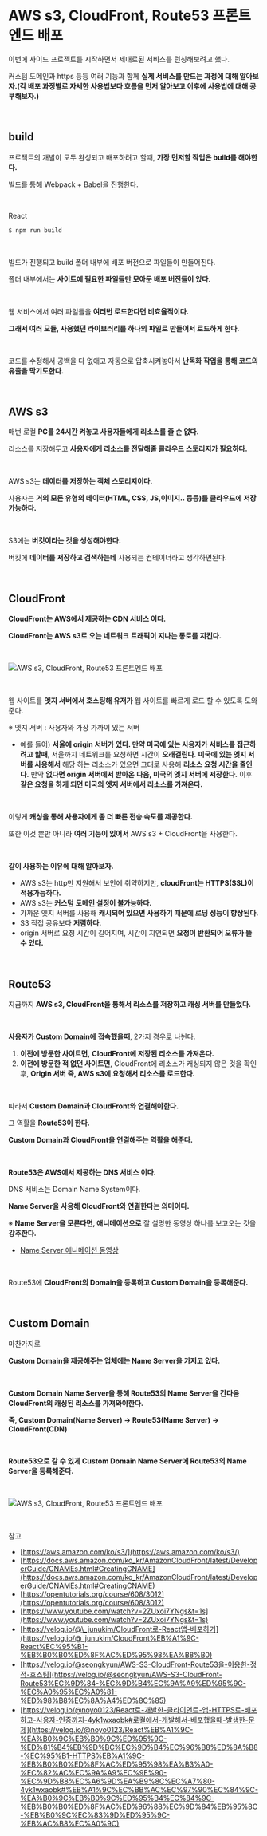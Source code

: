# AWS s3, CloudFront, Route53 프론트엔드 배포

이번에 사이드 프로젝트를 시작하면서 제대로된 서비스를 런칭해보려고 했다.

커스텀 도메인과 https 등등 여러 기능과 함께 **실제 서비스를 만드는 과정에 대해 알아보자.(각 배포 과정별로 자세한 사용법보다 흐름을 먼저 알아보고 이후에 사용법에 대해 공부해보자.)**

<br>

## build

프로젝트의 개발이 모두 완성되고 배포하려고 할때, **가장 먼저할 작업은 build를 해야한다.**

빌드를 통해 Webpack + Babel을 진행한다.

<br>

React

```bash
$ npm run build
```

<br>

빌드가 진행되고 build 폴더 내부에 배포 버전으로 파일들이 만들어진다.

폴더 내부에서는 **사이트에 필요한 파일들만 모아둔 배포 버전들이 있다**.

<br>

웹 서비스에서 여러 파일들을 **여러번 로드한다면 비효율적이다.**

**그래서 여러 모듈, 사용했던 라이브러리를 하나의 파일로 만들어서 로드하게 한다.**

<br>

코드를 수정해서 공백을 다 없애고 자동으로 압축시켜놓아서 **난독화 작업을 통해 코드의 유출을 막기도한다.**

<br>

## AWS s3

매번 로컬 **PC를 24시간 켜놓고 사용자들에게 리소스를 줄 순 없다.**

리소스를 저장해두고 **사용자에게 리소스를 전달해줄 클라우드 스토리지가 필요하다.**

<br>

AWS s3는 **데이터를 저장하는 객체 스토리지이다.**

사용자는 **거의 모든 유형의 데이터(HTML, CSS, JS,이미지.. 등등)를 클라우드에 저장가능하다.**

<br>

S3에는 **버킷이라는 것을 생성해야한다.**

버킷에 **데이터를 저장하고 검색하는데** 사용되는 컨테이너라고 생각하면된다.

<br>

## CloudFront

**CloudFront는 AWS에서 제공하는 CDN 서비스 이다.**

**CloudFront는 AWS s3로 오는 네트워크 트래픽이 지나는 통로를 지킨다.**

<br>

![AWS s3, CloudFront, Route53 프론트엔드 배포](../Images/AWS%20s3,%20CloudFront,%20Route53%20프론트엔드%20배포/AWS%20s3,%20CloudFront,%20Route53%20프론트엔드%20배포-1.png)

<br>

웹 사이트를 **엣지 서버에서 호스팅해 유저가** 웹 사이트를 빠르게 로드 할 수 있도록 도와준다.

※ 엣지 서버 : 사용자와 가장 가까이 있는 서버

- 예를 들어) **서울에 origin 서버가 있다. 만약 미국에 있는 사용자가 서비스를 접근하려고 할때**, 서울까지 네트워크를 요청하면 시간이 **오래걸린다**. **미국에 있는 엣지 서버를 사용해서** 해당 하는 리소스가 있으면 그대로 사용해 **리소스 요청 시간을 줄인다.** 만약 **없다면 origin 서버에서 받아온** **다음, 미국의 엣지 서버에 저장한다.** 이후 **같은 요청을 하게 되면 미국의 엣지 서버에서 리소스를 가져온다.**

<br>

이렇게 **캐싱을 통해 사용자에게 좀 더 빠른 전송 속도를 제공한다.**

또한 이것 뿐만 아니라 **여러 기능이 있어서** AWS s3 + CloudFront을 사용한다.

<br>

**같이 사용하는 이유에 대해 알아보자.**

- AWS s3는 http만 지원해서 보안에 취약하지만, **cloudFront는 HTTPS(SSL)이 적용가능하다.**
- AWS s3는 **커스텀** **도메인 설정이 불가능하다.**
- 가까운 엣지 서버를 사용해 **캐시되어 있으면 사용하기 때문에 로딩 성능이 향상된다.**
- S3 직접 공유보다 **저렴하다.**
- origin 서버로 요청 시간이 길어지며, 시간이 지연되면 **요청이 반환되어 오류가 뜰 수 있다.**

<br>

## Route53

지금까지 **AWS s3, CloudFront을 통해서 리소스를 저장하고 캐싱 서버를 만들었다.**

<br>

**사용자가 Custom Domain에 접속했을때**, 2가지 경우로 나뉜다.

1. **이전에 방문한 사이트면,** **CloudFront에 저장된 리소스를 가져온다.**
2. **이전에 방문한 적 없던 사이트면**, CloudFront에 리소스가 캐싱되지 않은 것을 확인후, **Origin 서버 즉, AWS s3에 요청해서 리소스를 로드한다.**

<br>

따라서 **Custom Domain과 CloudFront와 연결해야한다.**

그 역활을 **Route53이 한다.**

**Custom Domain과 CloudFront을 연결해주는 역활을 해준다.**

<br>

**Route53은 AWS에서 제공하는 DNS 서비스 이다.**

DNS 서비스는 Domain Name System이다.

**Name Server을 사용해 CloudFront와 연결한다는 의미이다.**

※ **Name Server을 모른다면, 애니메이션으로** 잘 설명한 동영상 하나를 보고오는 것을 **강추한다.**

- [Name Server 애니메이션 동영상](https://www.youtube.com/watch?v=2ZUxoi7YNgs&t=1s)

<br>

Route53에 **CloudFront의 Domain을 등록하고 Custom Domain을 등록해준다.**

<br>

## Custom Domain

마찬가지로

**Custom Domain을 제공해주는 업체에는 Name Server을 가지고 있다.**

<br>

**Custom Domain Name Server을 통해 Route53의 Name Server을 간다음 CloudFront의 캐싱된 리소스를 가져와야한다.**

**즉, Custom Domain(Name Server) → Route53(Name Server) → CloudFront(CDN)**

<br>

**Route53으로 갈 수 있게 Custom Domain Name Server에 Route53의 Name Server을 등록해준다.**

<br>

![AWS s3, CloudFront, Route53 프론트엔드 배포](../Images/AWS%20s3,%20CloudFront,%20Route53%20프론트엔드%20배포/AWS%20s3,%20CloudFront,%20Route53%20프론트엔드%20배포-2.png)

<br>

참고

- [https://aws.amazon.com/ko/s3/](https://aws.amazon.com/ko/s3/)
- [https://docs.aws.amazon.com/ko_kr/AmazonCloudFront/latest/DeveloperGuide/CNAMEs.html#CreatingCNAME](https://docs.aws.amazon.com/ko_kr/AmazonCloudFront/latest/DeveloperGuide/CNAMEs.html#CreatingCNAME)
- [https://opentutorials.org/course/608/3012](https://opentutorials.org/course/608/3012)
- [https://www.youtube.com/watch?v=2ZUxoi7YNgs&t=1s](https://www.youtube.com/watch?v=2ZUxoi7YNgs&t=1s)
- [https://velog.io/@\_junukim/CloudFront로-React앱-배포하기](https://velog.io/@_junukim/CloudFront%EB%A1%9C-React%EC%95%B1-%EB%B0%B0%ED%8F%AC%ED%95%98%EA%B8%B0)
- [https://velog.io/@seongkyun/AWS-S3-CloudFront-Route53을-이용한-정적-호스팅](https://velog.io/@seongkyun/AWS-S3-CloudFront-Route53%EC%9D%84-%EC%9D%B4%EC%9A%A9%ED%95%9C-%EC%A0%95%EC%A0%81-%ED%98%B8%EC%8A%A4%ED%8C%85)
- [https://velog.io/@noyo0123/React로-개발한-클라이언트-앱-HTTPS로-배포하고-사용자-인증까지-4yk1wxaobk#로컬에서-개발해서-배포했을때-발생한-문제](https://velog.io/@noyo0123/React%EB%A1%9C-%EA%B0%9C%EB%B0%9C%ED%95%9C-%ED%81%B4%EB%9D%BC%EC%9D%B4%EC%96%B8%ED%8A%B8-%EC%95%B1-HTTPS%EB%A1%9C-%EB%B0%B0%ED%8F%AC%ED%95%98%EA%B3%A0-%EC%82%AC%EC%9A%A9%EC%9E%90-%EC%9D%B8%EC%A6%9D%EA%B9%8C%EC%A7%80-4yk1wxaobk#%EB%A1%9C%EC%BB%AC%EC%97%90%EC%84%9C-%EA%B0%9C%EB%B0%9C%ED%95%B4%EC%84%9C-%EB%B0%B0%ED%8F%AC%ED%96%88%EC%9D%84%EB%95%8C-%EB%B0%9C%EC%83%9D%ED%95%9C-%EB%AC%B8%EC%A0%9C)
